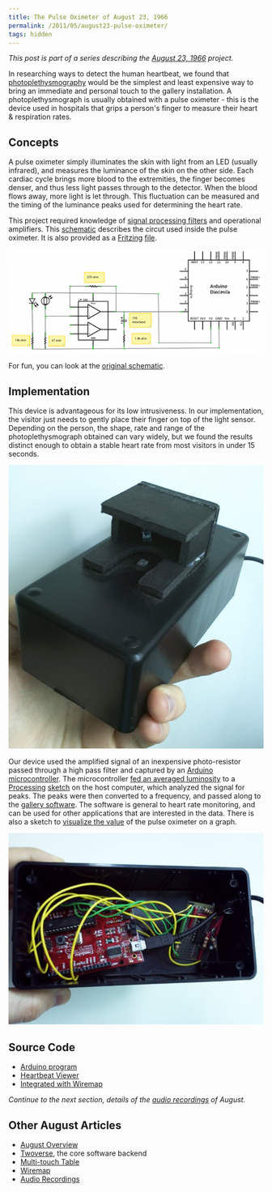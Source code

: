 ```yaml
---
title: The Pulse Oximeter of August 23, 1966
permalink: /2011/05/august23-pulse-oximeter/
tags: hidden
---
```


*This post is part of a series describing the
[August 23, 1966](/2011/05/august23/) project.*

In researching ways to detect the human heartbeat, we found that
[photoplethysmography](http://en.wikipedia.org/wiki/Photoplethysmograph)
would be the simplest and least expensive way to bring an immediate and personal
touch to the gallery installation. A photoplethysmograph is usually obtained
with a pulse oximeter - this is the device used in hospitals that grips a
person's finger to measure their heart & respiration rates.

## Concepts

A pulse oximeter simply illuminates the skin with light from an LED (usually
infrared), and measures the luminance of the skin on the other side. Each
cardiac cycle brings more blood to the extremities, the finger becomes denser,
and thus less light passes through to the detector. When the blood flows away,
more light is let through. This fluctuation can be measured and the timing of
the luminance peaks used for determining the heart rate.

This project required knowledge of [signal processing
filters](http://www.swarthmore.edu/NatSci/echeeve1/Ref/FilterBkgrnd/Filters.html)
and operational amplifiers. This
[schematic](https://github.com/peplin/pulse-oximeter/blob/master/docs/schematic-final.png)
describes the circut used inside the pulse oximeter. It is also provided as a
[Fritzing](http://fritzing.org/)
[file](https://raw.github.com/peplin/pulse-oximeter/master/docs/schematic.fz).

![Pulse](/images/august23/schematic-final.png)

For fun, you can look at the [original schematic](https://github.com/peplin/pulse-oximeter/blob/master/docs/schematic-draft.jpg).

## Implementation

This device is advantageous for its low intrusiveness. In our implementation,
the visitor just needs to gently place their finger on top of the light sensor.
Depending on the person, the shape, rate and range of the photoplethysmograph
obtained can vary widely, but we found the results distinct enough to obtain a
stable heart rate from most visitors in under 15 seconds.

![Outsides](/images/august23/pulse-outside.jpg)

Our device used the amplified signal of an inexpensive photo-resistor passed
through a high pass filter and captured by an [Arduino microcontroller](http://www.arduino.cc/).
The microcontroller
[fed an averaged luminosity](https://github.com/peplin/pulse-oximeter/blob/master/pox/pox.pde)
to a [Processing](http://processing.org/)
[sketch](https://github.com/peplin/pulse-oximeter/blob/master/viewer/viewer.pde)
on the host computer, which analyzed the signal for peaks. The peaks were then
converted to a frequency, and passed along to the
[gallery software](https://github.com/peplin/august23/blob/master/src/gallery/WiremapClient/WiremapClient.pde).
The software is general to heart rate monitoring, and can be used for other
applications that are interested in the data. There is also a sketch to
[visualize the value](https://github.com/peplin/pulse-oximeter/blob/master/viewer/viewer.pde)
of the pulse oximeter on a graph.

![Innards](/images/august23/pulse-inside.jpg)

## Source Code

* [Arduino program](https://github.com/peplin/pulse-oximeter/blob/master/pox/pox.pde)
* [Heartbeat Viewer](https://github.com/peplin/pulse-oximeter/blob/master/viewer/viewer.pde)
* [Integrated with Wiremap](https://github.com/peplin/august23/blob/master/src/gallery/WiremapClient/HeartbeatDetector.pde)

*Continue to the next section, details of the
[audio recordings](/2011/05/august23-audio/) of August.*

## Other August Articles

* [August Overview](/2011/05/august23/)
* [Twoverse](/2011/05/august23-twoverse/), the core software backend
* [Multi-touch Table](/2011/05/august23-multitouch/)
* [Wiremap](/2011/05/august23-wiremap/)
* [Audio Recordings](/2011/05/august23-audio/)
